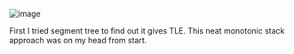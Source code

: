 ![image](https://github.com/user-attachments/assets/06ed85ad-ebf9-4fa4-abe4-ade7ff7b5056)

First I tried segment tree to find out it gives TLE. This neat monotonic stack approach was on my head from start. 
